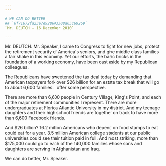 ```yaml
---
---

# WE CAN DO BETTER
## `6f71672fa23e7e928603308a65c69269`
`Mr. DEUTCH — 16 December 2010`

---
```



Mr. DEUTCH. Mr. Speaker, I came to Congress to fight for new jobs, 
protect the retirement security of America's seniors, and give middle 
class families a fair shake in this economy. Yet our efforts, the basic 
bricks in the foundation of a working economy, have been cast aside by 
my Republican colleagues.

The Republicans have sweetened the tax deal today by demanding that 
American taxpayers fork over $26 billion for an estate tax break that 
will go to about 6,600 families. I offer some perspective.

There are more than 6,600 people in Century Village, King's Point, 
and each of the major retirement communities I represent. There are 
more undergraduates at Florida Atlantic University in my district. And 
my teenage daughters and their high school friends are together on 
track to have more than 6,600 Facebook friends.

And $26 billion? 16.2 million Americans who depend on food stamps to 
eat could eat for a year. 3.5 million American college students at our 
public universities could see their tuition paid in full. And most 
striking, more than $175,000 could go to each of the 140,000 families 
whose sons and daughters are serving in Afghanistan and Iraq.

We can do better, Mr. Speaker.
